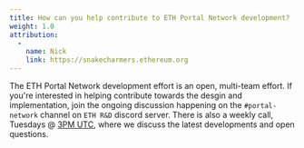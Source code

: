 ```yaml
---
title: How can you help contribute to ETH Portal Network development?
weight: 1.0
attribution:
  -
    name: Nick
    link: https://snakecharmers.ethereum.org
---
```


The ETH Portal Network development effort is an open, multi-team effort. If you're interested in helping contribute towards the desgin and implementation, join the ongoing discussion happening on the `#portal-network` channel on `ETH R&D` discord server. There is also a weekly call, Tuesdays @ [3PM UTC](https://www.worldtimebuddy.com/mst-to-utc-converter?qm=1&lid=7,100,5128581&h=7&date=2021-4-21&sln=9-9.5&hf=1), where we discuss the latest developments and open questions.
